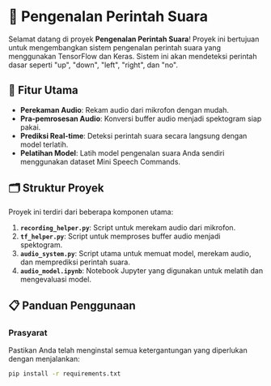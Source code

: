 # 🎤 Pengenalan Perintah Suara

Selamat datang di proyek **Pengenalan Perintah Suara**! Proyek ini bertujuan untuk mengembangkan sistem pengenalan perintah suara yang menggunakan TensorFlow dan Keras. Sistem ini akan mendeteksi perintah dasar seperti "up", "down", "left", "right", dan "no".

## 🚀 Fitur Utama

- **Perekaman Audio**: Rekam audio dari mikrofon dengan mudah.
- **Pra-pemrosesan Audio**: Konversi buffer audio menjadi spektogram siap pakai.
- **Prediksi Real-time**: Deteksi perintah suara secara langsung dengan model terlatih.
- **Pelatihan Model**: Latih model pengenalan suara Anda sendiri menggunakan dataset Mini Speech Commands.

## 🗂️ Struktur Proyek

Proyek ini terdiri dari beberapa komponen utama:

1. **`recording_helper.py`**: Script untuk merekam audio dari mikrofon.
2. **`tf_helper.py`**: Script untuk memproses buffer audio menjadi spektogram.
3. **`audio_system.py`**: Script utama untuk memuat model, merekam audio, dan memprediksi perintah suara.
4. **`audio_model.ipynb`**: Notebook Jupyter yang digunakan untuk melatih dan mengevaluasi model.

## 📋 Panduan Penggunaan

### Prasyarat

Pastikan Anda telah menginstal semua ketergantungan yang diperlukan dengan menjalankan:

```bash
pip install -r requirements.txt
